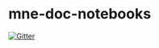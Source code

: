 # mne-doc-notebooks

[![Gitter](https://badges.gitter.im/Join%20Chat.svg)](https://gitter.im/wmvanvliet/mne-doc-notebooks?utm_source=badge&utm_medium=badge&utm_campaign=pr-badge&utm_content=badge)